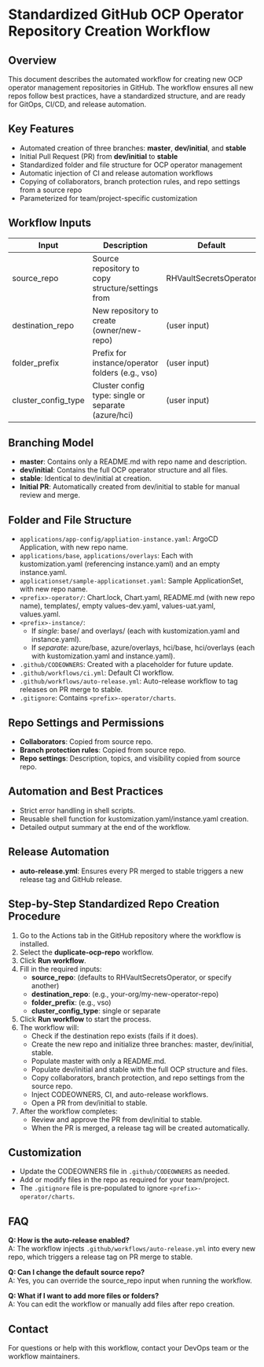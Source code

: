 # Standardized GitHub OCP Operator Repository Creation Workflow

## Overview
This document describes the automated workflow for creating new OCP operator management repositories in GitHub. The workflow ensures all new repos follow best practices, have a standardized structure, and are ready for GitOps, CI/CD, and release automation.

## Key Features
- Automated creation of three branches: **master**, **dev/initial**, and **stable**
- Initial Pull Request (PR) from **dev/initial** to **stable**
- Standardized folder and file structure for OCP operator management
- Automatic injection of CI and release automation workflows
- Copying of collaborators, branch protection rules, and repo settings from a source repo
- Parameterized for team/project-specific customization

## Workflow Inputs
| Input               | Description                                              | Default                  |
|---------------------|----------------------------------------------------------|--------------------------|
| source_repo         | Source repository to copy structure/settings from        | RHVaultSecretsOperator   |
| destination_repo    | New repository to create (owner/new-repo)                | (user input)             |
| folder_prefix       | Prefix for instance/operator folders (e.g., vso)         | (user input)             |
| cluster_config_type | Cluster config type: single or separate (azure/hci)      | (user input)             |

## Branching Model
- **master**: Contains only a README.md with repo name and description.
- **dev/initial**: Contains the full OCP operator structure and all files.
- **stable**: Identical to dev/initial at creation.
- **Initial PR**: Automatically created from dev/initial to stable for manual review and merge.

## Folder and File Structure
- `applications/app-config/appliation-instance.yaml`: ArgoCD Application, with new repo name.
- `applications/base`, `applications/overlays`: Each with kustomization.yaml (referencing instance.yaml) and an empty instance.yaml.
- `applicationset/sample-applicationset.yaml`: Sample ApplicationSet, with new repo name.
- `<prefix>-operator/`: Chart.lock, Chart.yaml, README.md (with new repo name), templates/, empty values-dev.yaml, values-uat.yaml, values.yaml.
- `<prefix>-instance/`: 
  - If *single*: base/ and overlays/ (each with kustomization.yaml and instance.yaml).
  - If *separate*: azure/base, azure/overlays, hci/base, hci/overlays (each with kustomization.yaml and instance.yaml).
- `.github/CODEOWNERS`: Created with a placeholder for future update.
- `.github/workflows/ci.yml`: Default CI workflow.
- `.github/workflows/auto-release.yml`: Auto-release workflow to tag releases on PR merge to stable.
- `.gitignore`: Contains `<prefix>-operator/charts`.

## Repo Settings and Permissions
- **Collaborators**: Copied from source repo.
- **Branch protection rules**: Copied from source repo.
- **Repo settings**: Description, topics, and visibility copied from source repo.

## Automation and Best Practices
- Strict error handling in shell scripts.
- Reusable shell function for kustomization.yaml/instance.yaml creation.
- Detailed output summary at the end of the workflow.

## Release Automation
- **auto-release.yml**: Ensures every PR merged to stable triggers a new release tag and GitHub release.

## Step-by-Step Standardized Repo Creation Procedure

1. Go to the Actions tab in the GitHub repository where the workflow is installed.
2. Select the **duplicate-ocp-repo** workflow.
3. Click **Run workflow**.
4. Fill in the required inputs:
    - **source_repo**: (defaults to RHVaultSecretsOperator, or specify another)
    - **destination_repo**: (e.g., your-org/my-new-operator-repo)
    - **folder_prefix**: (e.g., vso)
    - **cluster_config_type**: single or separate
5. Click **Run workflow** to start the process.
6. The workflow will:
    - Check if the destination repo exists (fails if it does).
    - Create the new repo and initialize three branches: master, dev/initial, stable.
    - Populate master with only a README.md.
    - Populate dev/initial and stable with the full OCP structure and files.
    - Copy collaborators, branch protection, and repo settings from the source repo.
    - Inject CODEOWNERS, CI, and auto-release workflows.
    - Open a PR from dev/initial to stable.
7. After the workflow completes:
    - Review and approve the PR from dev/initial to stable.
    - When the PR is merged, a release tag will be created automatically.

## Customization
- Update the CODEOWNERS file in `.github/CODEOWNERS` as needed.
- Add or modify files in the repo as required for your team/project.
- The `.gitignore` file is pre-populated to ignore `<prefix>-operator/charts`.

## FAQ

**Q: How is the auto-release enabled?**  
A: The workflow injects `.github/workflows/auto-release.yml` into every new repo, which triggers a release tag on PR merge to stable.

**Q: Can I change the default source repo?**  
A: Yes, you can override the source_repo input when running the workflow.

**Q: What if I want to add more files or folders?**  
A: You can edit the workflow or manually add files after repo creation.

## Contact
For questions or help with this workflow, contact your DevOps team or the workflow maintainers. 
